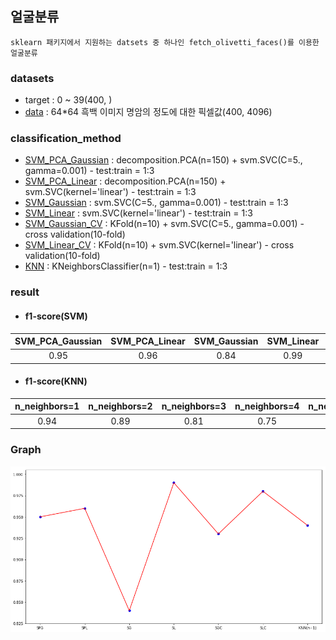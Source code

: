## 얼굴분류 ##
    sklearn 패키지에서 지원하는 datsets 중 하나인 fetch_olivetti_faces()를 이용한 얼굴분류

### datasets
- target : 0 ~ 39(400, )
- [data](http://www.cl.cam.ac.uk/research/dtg/attarchive/facesataglance.html) : 64*64 흑백 이미지 명암의 정도에 대한 픽셀값(400, 4096)

### classification_method
- [SVM_PCA_Gaussian](https://github.com/ber01/Study-ML/blob/master/face/SVM_PCA_Gaussian.py) : decomposition.PCA(n=150) + svm.SVC(C=5., gamma=0.001) - test:train = 1:3
- [SVM_PCA_Linear](https://github.com/ber01/Study-ML/blob/master/face/SVM_PCA_Linear.py) : decomposition.PCA(n=150) + svm.SVC(kernel='linear') - test:train = 1:3
- [SVM_Gaussian](https://github.com/ber01/Study-ML/blob/master/face/SVM_Gaussian.py) : svm.SVC(C=5., gamma=0.001) - test:train = 1:3
- [SVM_Linear](https://github.com/ber01/Study-ML/blob/master/face/SVM_Linear.py) : svm.SVC(kernel='linear') - test:train = 1:3
- [SVM_Gaussian_CV](https://github.com/ber01/Study-ML/blob/master/face/SVM_Gaussian_CV.py) : KFold(n=10) + svm.SVC(C=5., gamma=0.001) - cross validation(10-fold)
- [SVM_Linear_CV](https://github.com/ber01/Study-ML/blob/master/face/SVM_Linear_CV.py) : KFold(n=10) + svm.SVC(kernel='linear') - cross validation(10-fold)
- [KNN](https://github.com/ber01/Study-ML/blob/master/face/KNN.py) : KNeighborsClassifier(n=1) - test:train = 1:3

### result
- #### f1-score(SVM)
| SVM_PCA_Gaussian | SVM_PCA_Linear | SVM_Gaussian | SVM_Linear | SVM_Gaussian_CV | SVM_Linear_CV |
|:-----:|:-----:|:-----:|:-----:|:-----:|:-----:|
| 0.95 | 0.96 | 0.84 | 0.99 | 0.93 | 0.98 |

- #### f1-score(KNN)
| n_neighbors=1 | n_neighbors=2 | n_neighbors=3 | n_neighbors=4 | n_neighbors=5 | n_neighbors=6 |
|:-----:|:-----:|:-----:|:-----:|:-----:|:-----:|
| 0.94 | 0.89 | 0.81 | 0.75 | 0.78 | 0.76 |

### Graph
![url](./graph.png)
